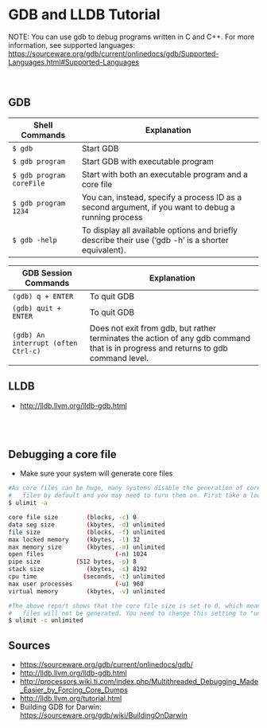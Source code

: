 GDB and LLDB Tutorial
=====================

NOTE: You can use gdb to debug programs written in C and C++. For more information, see supported languages: https://sourceware.org/gdb/current/onlinedocs/gdb/Supported-Languages.html#Supported-Languages

<br>

GDB
---
Shell Commands | Explanation
--- | ---
`$ gdb` | Start GDB
`$ gdb program` | Start GDB with executable program
`$ gdb program coreFile` | Start with both an executable program and a core file
`$ gdb program 1234` | You can, instead, specify a process ID as a second argument, if you want to debug a running process
`$ gdb -help` | To display all available options and briefly describe their use (‘gdb -h’ is a shorter equivalent).


GDB Session Commands | Explanation
--- | ---
`(gdb) q + ENTER` | To quit GDB
`(gdb) quit + ENTER` | To quit GDB
`(gdb) An interrupt (often Ctrl-c) ` | Does not exit from gdb, but rather terminates the action of any gdb command that is in progress and returns to gdb command level.

LLDB
----
- http://lldb.llvm.org/lldb-gdb.html

<br>
<br>

Debugging a core file
---------------------
- Make sure your system will generate core files
```sh
#As core files can be huge, many systems disable the generation of core
#   files by default and you may need to turn them on. First take a look at your current settings:
$ ulimit -a

core file size        (blocks, -c) 0
data seg size         (kbytes, -d) unlimited
file size             (blocks, -f) unlimited
max locked memory     (kbytes, -l) 32
max memory size       (kbytes, -m) unlimited
open files                    (-n) 1024
pipe size          (512 bytes, -p) 8
stack size            (kbytes, -s) 8192
cpu time             (seconds, -t) unlimited
max user processes            (-u) 960
virtual memory        (kbytes, -v) unlimited

#The above report shows that the core file size is set to 0, which means that core
#   files will not be generated. You need to change this setting to "unlimited" as follows:
$ ulimit -c unlimited
```


Sources
-------
- https://sourceware.org/gdb/current/onlinedocs/gdb/
- http://lldb.llvm.org/lldb-gdb.html
- http://processors.wiki.ti.com/index.php/Multithreaded_Debugging_Made_Easier_by_Forcing_Core_Dumps
- http://lldb.llvm.org/tutorial.html
- Building GDB for Darwin: https://sourceware.org/gdb/wiki/BuildingOnDarwin
